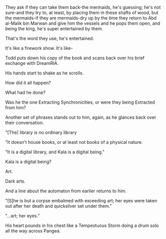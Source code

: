 They ask if they can take them back-the mermaids, he's guessing; he's not sure-and they try to, at least, by placing them in these shafts of wood, but the mermaids-if they are mermaids-dry up by the time they return to Abd al-Malik bin Marwan and give him the vessels and he pops them open, and being the king, he's super entertained by them.

That's the word they use, he's entertained.

It's like a firework show. It's like-

Todd puts down his copy of the book and scans back over his brief exchange with DreamRIA.

His hands start to shake as he scrolls.

How did it all happen?

What had he done?

Was he the one Extracting Synchronicities, or were they being Extracted from him?

Another set of phrases stands out to him, again, as he glances back over their conversation.

"[The] library is no ordinary library

"It doesn't house books, or at least not books of a physical nature.

"It is a digital library, and Kala is a digital being."

Kala is a digital being?

Art.

Dark arts.

And a line about the automaton from earlier returns to him.

"[S]he is but a corpse embalmed with exceeding art; her eyes were taken out after her death and quicksilver set under them."

"...art; her eyes."

His heart pounds in his chest like a Tempestuous Storm doing a drum solo all the way across Pangea.